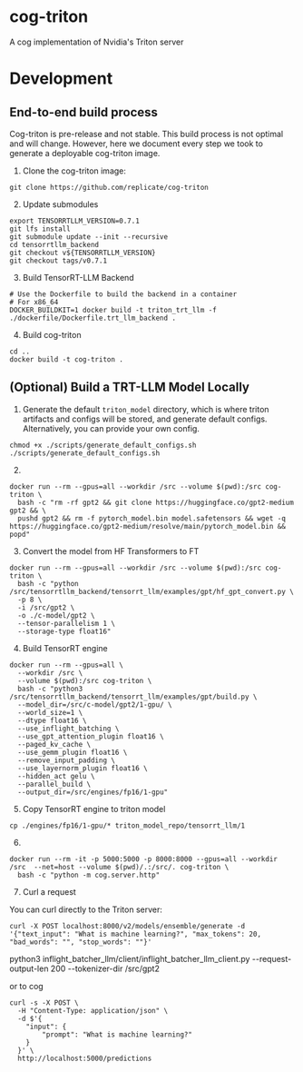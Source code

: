 # cog-triton
A cog implementation of Nvidia's Triton server

# Development

## End-to-end build process 

Cog-triton is pre-release and not stable. This build process is not optimal and will change. However, here we document every step we took to generate a deployable cog-triton image.

1. Clone the cog-triton image:

```
git clone https://github.com/replicate/cog-triton 
```

2. Update submodules
```
export TENSORRTLLM_VERSION=0.7.1
git lfs install
git submodule update --init --recursive
cd tensorrtllm_backend
git checkout v${TENSORRTLLM_VERSION}
git checkout tags/v0.7.1
```

3. Build TensorRT-LLM Backend

```
# Use the Dockerfile to build the backend in a container
# For x86_64
DOCKER_BUILDKIT=1 docker build -t triton_trt_llm -f ./dockerfile/Dockerfile.trt_llm_backend .
```

4. Build cog-triton

```
cd ..
docker build -t cog-triton .
```

## (Optional) Build a TRT-LLM Model Locally

1. Generate the default `triton_model` directory, which is where triton artifacts and configs will be stored, and generate default configs. Alternatively, you can provide your own config.

```
chmod +x ./scripts/generate_default_configs.sh
./scripts/generate_default_configs.sh
```

2. 

```
docker run --rm --gpus=all --workdir /src --volume $(pwd):/src cog-triton \
  bash -c "rm -rf gpt2 && git clone https://huggingface.co/gpt2-medium gpt2 && \
  pushd gpt2 && rm -f pytorch_model.bin model.safetensors && wget -q https://huggingface.co/gpt2-medium/resolve/main/pytorch_model.bin && popd"
```

3. Convert the model from HF Transformers to FT

```
docker run --rm --gpus=all --workdir /src --volume $(pwd):/src cog-triton \
  bash -c "python /src/tensorrtllm_backend/tensorrt_llm/examples/gpt/hf_gpt_convert.py \
  -p 8 \
  -i /src/gpt2 \
  -o ./c-model/gpt2 \
  --tensor-parallelism 1 \
  --storage-type float16"
```

4. Build TensorRT engine

```
docker run --rm --gpus=all \
  --workdir /src \
  --volume $(pwd):/src cog-triton \
  bash -c "python3 /src/tensorrtllm_backend/tensorrt_llm/examples/gpt/build.py \
  --model_dir=/src/c-model/gpt2/1-gpu/ \
  --world_size=1 \
  --dtype float16 \
  --use_inflight_batching \
  --use_gpt_attention_plugin float16 \
  --paged_kv_cache \
  --use_gemm_plugin float16 \
  --remove_input_padding \
  --use_layernorm_plugin float16 \
  --hidden_act gelu \
  --parallel_build \
  --output_dir=/src/engines/fp16/1-gpu"
```

5. Copy TensorRT engine to triton model

```
cp ./engines/fp16/1-gpu/* triton_model_repo/tensorrt_llm/1
```

6. 

```
docker run --rm -it -p 5000:5000 -p 8000:8000 --gpus=all --workdir /src  --net=host --volume $(pwd)/.:/src/. cog-triton \
  bash -c "python -m cog.server.http"
```

7. Curl a request

You can curl directly to the Triton server:
```
curl -X POST localhost:8000/v2/models/ensemble/generate -d '{"text_input": "What is machine learning?", "max_tokens": 20, "bad_words": "", "stop_words": ""}'
```

python3 inflight_batcher_llm/client/inflight_batcher_llm_client.py --request-output-len 200 --tokenizer-dir /src/gpt2 


or to cog

```
curl -s -X POST \
  -H "Content-Type: application/json" \
  -d $'{
    "input": {
        "prompt": "What is machine learning?"
    }
  }' \
  http://localhost:5000/predictions
```
